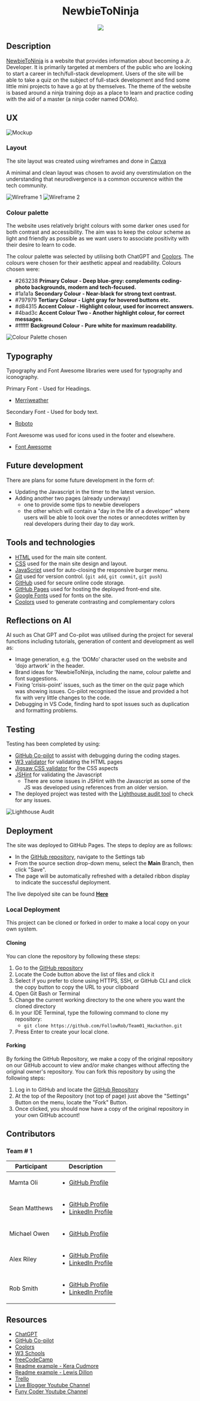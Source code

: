<center><h1>NewbieToNinja</h1></center>

<p align="center">
  <img src="assets/images/domo-correct.png" />
</p>

## Description

<u>NewbieToNinja</u> is a website that provides information about becoming a Jr. Developer. It is primarily targeted at members of the public who are looking to start a career in tech/full-stack development. Users of the site will be able to take a quiz on the subject of full-stack development and find some little mini projects to have a go at by themselves. 
The theme of the website is based around a ninja training dojo as a place to learn and practice coding with the aid of a master (a ninja coder named DOMo).

## UX

![Mockup](assets/images/readme/all-devices-black.png)

### Layout

The site layout was created using wireframes and done in [Canva](https://canva.com/)

A minimal and clean layout was chosen to avoid any overstimulation on the understanding that neurodivergence is a common occurence within the tech community.

![Wireframe 1](assets/images/readme/wireframe1.jpg)
![Wireframe 2](assets/images/readme/wireframe2.jpg)

### Colour palette

The website uses relatively bright colours with some darker ones used for both contrast and accessibility. The aim was to keep the colour scheme as light and friendly as possible as we want users to associate positivity with their desire to learn to code.

The colour palette was selected by utilising both ChatGPT and [Coolors](https://coolors.co/). The colours were chosen for their aesthetic appeal and readability.
Colours chosen were:

- #263238 **Primary Colour - Deep blue-grey: complements coding-photo backgrounds, modern and tech-focused.**
- #1a1a1a **Secondary Colour - Near-black for strong text contrast.**
- #797979 **Tertiary Colour - Light gray for hovered buttons etc.**
- #d84315 **Accent Colour - Highlight colour, used for incorrect answers.**
- #4bad3c **Accent Colour Two - Another highlight colour, for correct messages.**
- #ffffff **Background Colour - Pure white for maximum readability.**

![Colour Palette chosen](assets/images/readme/colours.png)

## Typography

Typography and Font Awesome libraries were used for typography and iconography.

Primary Font - Used for Headings.

- [Merriweather](https://fonts.google.com/specimen/Merriweather)

Secondary Font - Used for body text.

- [Roboto](https://fonts.google.com/?query=Roboto)


Font Awesome was used for icons used in the footer and elsewhere.

- [Font Awesome](https://fontawesome.com/)

## Future development

There are plans for some future development in the form of:
- Updating the Javascript in the timer to the latest version.
- Adding another two pages (already underway)
   - one to provide some tips to newbie developers
   - the other which will contain a "day in the life of a developer" where users will be able to look over the notes or annecdotes written by real developers during their day to day work.

## Tools and technologies

- [HTML](https://en.wikipedia.org/wiki/HTML) used for the main site content.
- [CSS](https://en.wikipedia.org/wiki/CSS) used for the main site design and layout.
- [JavaScript](https://www.javascript.com/) used for auto-closing the responsive burger menu.
- [Git](https://git-scm.com) used for version control. (`git add`, `git commit`, `git push`)
- [GitHub](https://github.com) used for secure online code storage.
- [GitHub Pages](https://pages.github.com) used for hosting the deployed front-end site.
- [Google Fonts](https://fonts.google.com/) used for fonts on the site.
- [Coolors](https://coolors.co/) used to generate contrasting and complementary colors

## Reflections on AI

AI such as Chat GPT and Co-pilot was utilised during the project for several functions including tutorials, generation of content and development as well as: 
- Image generation, e.g. the ‘DOMo’ character used on the website and ‘dojo artwork' in the header.
- Brand ideas for 'NewbieToNinja, including the name, colour palette and font suggestions.
- Fixing ‘crisis-point' issues, such as the timer on the quiz page which was showing issues. Co-pilot recognised the issue and provided a hot fix with very little changes to the code.
- Debugging in VS Code, finding hard to spot issues such as duplication and formatting problems.


## Testing

Testing has been completed by using:
- [GitHub Co-pilot](https://github.com/features/copilot) to assist with debugging during the coding stages. 
- [W3 validator](https://validator.w3.org/detailed.html) for validating the HTML pages
- [Jigsaw CSS validator](https://jigsaw.w3.org/css-validator/) for the CSS aspects
- [JSHint](https://jshint.com/) for validating the Javascript
   - There are some issues in JSHint with the Javascript as some of the JS was developed using references from an older version.
- The deployed project was tested with the [Lighthouse audit tool](https://developer.chrome.com/docs/lighthouse) to check for any issues. 

![Lighthouse Audit](assets/images/readme/lighthousescore.png)

## Deployment

The site was deployed to GitHub Pages. The steps to deploy are as follows:

- In the [GitHub repository](https://github.com/FollowRob/Team01_Hackathon), navigate to the Settings tab
- From the source section drop-down menu, select the **Main** Branch, then click "Save".
- The page will be automatically refreshed with a detailed ribbon display to indicate the successful deployment.

The live depolyed site can be found [**Here**](https://followrob.github.io/Team01_Hackathon/)

### Local Deployment

This project can be cloned or forked in order to make a local copy on your own system.

#### Cloning

You can clone the repository by following these steps:

1. Go to the [GitHub repository](https://github.com/FollowRob/Team01_Hackathon)
2. Locate the Code button above the list of files and click it
3. Select if you prefer to clone using HTTPS, SSH, or GitHub CLI and click the copy button to copy the URL to your clipboard
4. Open Git Bash or Terminal
5. Change the current working directory to the one where you want the cloned directory
6. In your IDE Terminal, type the following command to clone my repository:
   - `git clone https://github.com/FollowRob/Team01_Hackathon.git`
7. Press Enter to create your local clone.

#### Forking

By forking the GitHub Repository, we make a copy of the original repository on our GitHub account to view and/or make changes without affecting the original owner's repository.
You can fork this repository by using the following steps:

1. Log in to GitHub and locate the [GitHub Repository](https://github.com/FollowRob/Team01_Hackathon)
2. At the top of the Repository (not top of page) just above the "Settings" Button on the menu, locate the "Fork" Button.
3. Once clicked, you should now have a copy of the original repository in your own GitHub account!

## Contributors

### Team # 1

| Participant   | Description                                                                                                                                            |
| ------------- | ------------------------------------------------------------------------------------------------------------------------------------------------------ |
| Mamta Oli     | <ul><li>[GitHub Profile](https://github.com/Futurevision108)</li></ul>                                                                                 |
| Sean Matthews | <ul><li>[GitHub Profile](https://github.com/SeanMatthews26)</li><li>[LinkedIn Profile](https://www.linkedin.com/in/sean-matthews-6b085a27a/)</li></ul> |
| Michael Owen  | <ul><li>[GitHub Profile](https://github.com/michael311087)</li></ul>                                                                                   |
| Alex Riley    | <ul><li>[GitHub Profile](https://github.com/alexjriley)</li><li>[LinkedIn Profile](https://www.linkedin.com/in/digitalar/)</li></ul>                   |
| Rob Smith     | <ul><li>[GitHub Profile](https://github.com/FollowRob)</li><li>[LinkedIn Profile](https://www.linkedin.com/in/robjamessmith/)</li></ul>                |

## Resources

- [ChatGPT](https://chatgpt.com/)
- [GitHub Co-pilot](https://github.com/features/copilot)
- [Coolors](https://coolors.co/)
- [W3 Schools](https://www.w3schools.com/)
- [freeCodeCamp](https://www.freecodecamp.org/)
- [Readme example - Kera Cudmore](https://github.com/kera-cudmore/readme-examples?tab=readme-ov-file)
- [Readme example - Lewis Dillon](https://github.com/LewisMDillon/Bushy-Park-Social-Tennis/blob/main/README.md)
- [Trello](https://trello.com/)
- [Live Blogger Youtube Channel](https://www.youtube.com/@LiveBlogger/videos)
- [Funy Coder  Youtube Channel](https://www.youtube.com/@funycoder) 